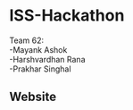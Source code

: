 # ISS-Hackathon

Team 62: <br>
-Mayank Ashok<br>
-Harshvardhan Rana<br>
-Prakhar Singhal<br>
## Website

